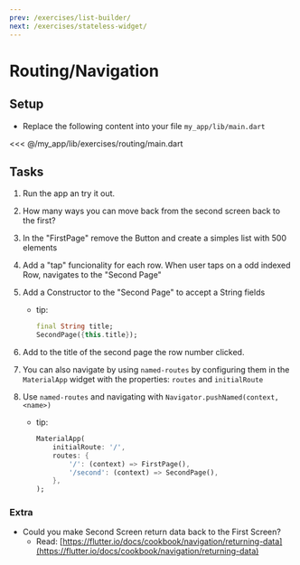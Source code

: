 ```yaml
---
prev: /exercises/list-builder/
next: /exercises/stateless-widget/
---
```


# Routing/Navigation

## Setup

- Replace the following content into your file `my_app/lib/main.dart`

<<< @/my_app/lib/exercises/routing/main.dart

## Tasks

1. Run the app an try it out.
2. How many ways you can move back from the second screen back to the first?
3. In the "FirstPage" remove the Button and create a simples list with 500 elements
4. Add a "tap" funcionality for each row. When user taps on a odd indexed Row, navigates to the "Second Page"
5. Add a Constructor to the "Second Page" to accept a String fields
    - tip:

        ``` dart
        final String title;
        SecondPage({this.title});
        ```

6. Add to the title of the second page the row number clicked.
7. You can also navigate by using `named-routes` by configuring them in the `MaterialApp` widget with the properties: `routes` and `initialRoute`
8. Use `named-routes` and navigating with `Navigator.pushNamed(context, <name>)`
    - tip:

        ``` dart
        MaterialApp(
            initialRoute: '/',
            routes: {
                '/': (context) => FirstPage(),
                '/second': (context) => SecondPage(),
            },
        );
        ```

### Extra

- Could you make Second Screen return data back to the First Screen?
  - Read: [https://flutter.io/docs/cookbook/navigation/returning-data](https://flutter.io/docs/cookbook/navigation/returning-data)